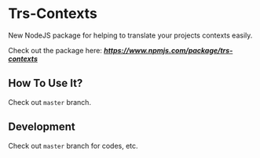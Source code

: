 
# Trs-Contexts
New NodeJS package for helping to translate your projects contexts easily.

Check out the package here: ***https://www.npmjs.com/package/trs-contexts***

## How To Use It?
Check out `master` branch.

## Development
Check out `master` branch for codes, etc.

